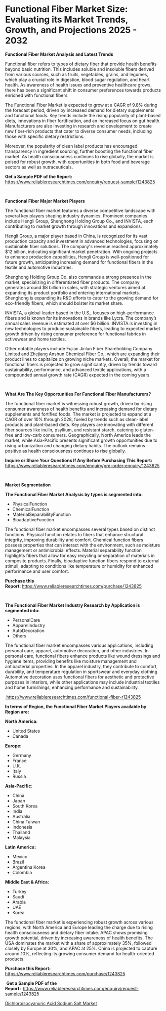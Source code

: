<p><h1>Functional Fiber Market Size: Evaluating its Market Trends, Growth, and Projections 2025 - 2032</h1></p><p><strong>Functional Fiber Market Analysis and Latest Trends</strong></p>
<p><p>Functional fiber refers to types of dietary fiber that provide health benefits beyond basic nutrition. This includes soluble and insoluble fibers derived from various sources, such as fruits, vegetables, grains, and legumes, which play a crucial role in digestion, blood sugar regulation, and heart health. As awareness of health issues and preventive healthcare grows, there has been a significant shift in consumer preferences towards products enriched with functional fibers.</p><p>The Functional Fiber Market is expected to grow at a CAGR of 9.8% during the forecast period, driven by increased demand for dietary supplements and functional foods. Key trends include the rising popularity of plant-based diets, innovations in fiber fortification, and an increased focus on gut health. Manufacturers are also investing in research and development to create new fiber-rich products that cater to diverse consumer needs, including those with specific dietary restrictions.</p><p>Moreover, the popularity of clean label products has encouraged transparency in ingredient sourcing, further boosting the functional fiber market. As health consciousness continues to rise globally, the market is poised for robust growth, with opportunities in both food and beverage sectors as well as nutraceuticals.</p></p>
<p><strong>Get a Sample PDF of the Report:&nbsp;</strong> <a href="https://www.reliableresearchtimes.com/enquiry/request-sample/1243825?utm_campaign=3518&utm_medium=2&utm_source=Github&utm_content=ia&utm_term=31032025&utm_id=functional-fiber">https://www.reliableresearchtimes.com/enquiry/request-sample/1243825</a></p>
<p>&nbsp;</p>
<p><strong>Functional Fiber Major Market Players</strong></p>
<p><p>The functional fiber market features a diverse competitive landscape with several key players shaping industry dynamics. Prominent companies include Hengli Group, Shenghong Holding Group Co., and INVISTA, each contributing to market growth through innovations and expansions.</p><p>Hengli Group, a major player based in China, is recognized for its vast production capacity and investment in advanced technologies, focusing on sustainable fiber solutions. The company's revenue reached approximately $12 billion, indicating significant market penetration. With ongoing projects to enhance production capabilities, Hengli Group is well-positioned for future growth, anticipating increasing demand for functional fibers in the textile and automotive industries.</p><p>Shenghong Holding Group Co. also commands a strong presence in the market, specializing in differentiated fiber products. The company generates around $8 billion in sales, with strategic ventures aimed at expanding its product portfolio and entering international markets. Shenghong is expanding its R&D efforts to cater to the growing demand for eco-friendly fibers, which should bolster its market share.</p><p>INVISTA, a global leader based in the U.S., focuses on high-performance fibers and is known for its innovations in brands like Lycra. The company’s annual sales revenue is estimated at over $6 billion. INVISTA is investing in new technologies to produce sustainable fibers, leading to expected market growth driven by rising consumer preference for functional fabrics in activewear and home textiles.</p><p>Other notable players include Fujian Jinlun Fiber Shareholding Company Limited and Zhejiang Anshun Chemical Fiber Co., which are expanding their product lines to capitalize on growing niche markets. Overall, the market for functional fibers is projected to grow significantly, driven by trends toward sustainability, performance, and advanced textile applications, with a compounded annual growth rate (CAGR) expected in the coming years.</p></p>
<p>&nbsp;</p>
<p><strong>What Are The Key Opportunities For Functional Fiber Manufacturers?</strong></p>
<p><p>The functional fiber market is witnessing robust growth, driven by rising consumer awareness of health benefits and increasing demand for dietary supplements and fortified foods. The market is projected to expand at a CAGR of over 10% through 2028, fueled by trends such as clean-label products and plant-based diets. Key players are innovating with different fiber sources like inulin, psyllium, and resistant starch, catering to gluten-free and low-carb consumers. Geographically, North America leads the market, while Asia-Pacific presents significant growth opportunities due to rising urbanization and changing dietary habits. The outlook remains positive as health consciousness continues to rise globally.</p></p>
<p><strong>Inquire or Share Your Questions If Any Before Purchasing This Report:</strong> <a href="https://www.reliableresearchtimes.com/enquiry/pre-order-enquiry/1243825?utm_campaign=3518&utm_medium=2&utm_source=Github&utm_content=ia&utm_term=31032025&utm_id=functional-fiber">https://www.reliableresearchtimes.com/enquiry/pre-order-enquiry/1243825</a></p>
<p>&nbsp;</p>
<p><strong>Market Segmentation</strong></p>
<p><strong>The Functional Fiber Market Analysis by types is segmented into:</strong></p>
<p><ul><li>PhysicalFunction</li><li>ChemicalFunction</li><li>MaterialSeparabilityFunction</li><li>BioadaptiveFunction</li></ul></p>
<p><p>The functional fiber market encompasses several types based on distinct functions. Physical function relates to fibers that enhance structural integrity, improving durability and comfort. Chemical function fibers possess properties that can interact with the environment, such as moisture management or antimicrobial effects. Material separability function highlights fibers that allow for easy recycling or separation of materials in composite products. Finally, bioadaptive function fibers respond to external stimuli, adapting to conditions like temperature or humidity for enhanced performance and user comfort.</p></p>
<p><strong>Purchase this Report:&nbsp;</strong><a href="https://www.reliableresearchtimes.com/purchase/1243825?utm_campaign=3518&utm_medium=2&utm_source=Github&utm_content=ia&utm_term=31032025&utm_id=functional-fiber">https://www.reliableresearchtimes.com/purchase/1243825</a></p>
<p>&nbsp;</p>
<p><strong>The Functional Fiber Market Industry Research by Application is segmented into:</strong></p>
<p><ul><li>PersonalCare</li><li>ApparelIndustry</li><li>AutoDecoration</li><li>Others</li></ul></p>
<p><p>The functional fiber market encompasses various applications, including personal care, apparel, automotive decoration, and other industries. In personal care, functional fibers enhance products like wound dressings and hygiene items, providing benefits like moisture management and antibacterial properties. In the apparel industry, they contribute to comfort, durability, and temperature regulation in sportswear and everyday clothing. Automotive decoration uses functional fibers for aesthetic and protective purposes in interiors, while other applications may include industrial textiles and home furnishings, enhancing performance and sustainability.</p></p>
<p><a href="https://www.reliableresearchtimes.com/functional-fiber-r1243825?utm_campaign=3518&utm_medium=2&utm_source=Github&utm_content=ia&utm_term=31032025&utm_id=functional-fiber">&nbsp;https://www.reliableresearchtimes.com/functional-fiber-r1243825</a></p>
<p><strong>In terms of Region, the Functional Fiber Market Players available by Region are:</strong></p>
<p>
    <p> <strong> North America: </strong>
        <ul>
            <li>United States</li>
            <li>Canada</li>
        </ul>
        </p> 
    <p> <strong> Europe: </strong>
        <ul>
            <li>Germany</li>
            <li>France</li>
            <li>U.K.</li>
            <li>Italy</li>
            <li>Russia</li>
        </ul>
        </p> 
    <p> <strong> Asia-Pacific: </strong>
        <ul>
            <li>China</li>
            <li>Japan</li>
            <li>South Korea</li>
            <li>India</li>
            <li>Australia</li>
            <li>China Taiwan</li>
            <li>Indonesia</li>
            <li>Thailand</li>
            <li>Malaysia</li>
        </ul>
        </p> 
    <p> <strong> Latin America: </strong>
        <ul>
            <li>Mexico</li>
            <li>Brazil</li>
            <li>Argentina Korea</li>
            <li>Colombia</li>
        </ul>
        </p> 
    <p> <strong> Middle East & Africa: </strong>
        <ul>
            <li>Turkey</li>
            <li>Saudi</li>
            <li>Arabia</li>
            <li>UAE</li>
            <li>Korea</li>
        </ul>
    </p>
    </p>
<p><p>The functional fiber market is experiencing robust growth across various regions, with North America and Europe leading the charge due to rising health consciousness and dietary fiber intake. APAC shows promising growth potential, driven by increasing awareness of health benefits. The USA dominates the market with a share of approximately 35%, followed closely by Europe at 30%, and APAC at 25%. China is projected to capture around 10%, reflecting its growing consumer demand for health-oriented products.</p></p>
<p><strong>Purchase this Report: </strong><a href="https://www.reliableresearchtimes.com/purchase/1243825?utm_campaign=3518&utm_medium=2&utm_source=Github&utm_content=ia&utm_term=31032025&utm_id=functional-fiber">https://www.reliableresearchtimes.com/purchase/1243825</a></p>
<p>&nbsp;<strong>Get a Sample PDF of the Report:&nbsp;&nbsp;</strong><a href="https://www.reliableresearchtimes.com/enquiry/request-sample/1243825?utm_campaign=3518&utm_medium=2&utm_source=Github&utm_content=ia&utm_term=31032025&utm_id=functional-fiber">https://www.reliableresearchtimes.com/enquiry/request-sample/1243825</a></p>
<p><strong></strong></p>
<p><p><a href="https://github.com/weisonmanych/Market-Research-Report-List-1/blob/main/dichloroisocyanuric-acid-sodium-salt-market.md?utm_campaign=3518&utm_medium=2&utm_source=Github&utm_content=ia&utm_term=31032025&utm_id=functional-fiber">Dichloroisocyanuric Acid Sodium Salt Market</a></p></p>